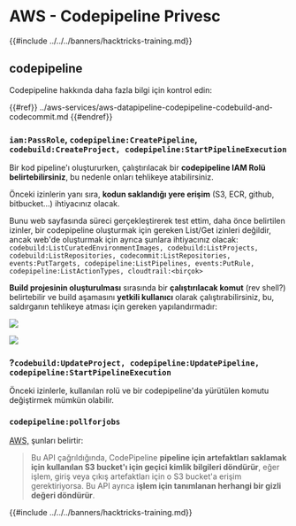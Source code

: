 # AWS - Codepipeline Privesc

{{#include ../../../banners/hacktricks-training.md}}

## codepipeline

Codepipeline hakkında daha fazla bilgi için kontrol edin:

{{#ref}}
../aws-services/aws-datapipeline-codepipeline-codebuild-and-codecommit.md
{{#endref}}

### `iam:PassRole`, `codepipeline:CreatePipeline`, `codebuild:CreateProject, codepipeline:StartPipelineExecution`

Bir kod pipeline'ı oluştururken, çalıştırılacak bir **codepipeline IAM Rolü belirtebilirsiniz**, bu nedenle onları tehlikeye atabilirsiniz.

Önceki izinlerin yanı sıra, **kodun saklandığı yere erişim** (S3, ECR, github, bitbucket...) ihtiyacınız olacak.

Bunu web sayfasında süreci gerçekleştirerek test ettim, daha önce belirtilen izinler, bir codepipeline oluşturmak için gereken List/Get izinleri değildir, ancak web'de oluşturmak için ayrıca şunlara ihtiyacınız olacak: `codebuild:ListCuratedEnvironmentImages, codebuild:ListProjects, codebuild:ListRepositories, codecommit:ListRepositories, events:PutTargets, codepipeline:ListPipelines, events:PutRule, codepipeline:ListActionTypes, cloudtrail:<birçok>`

**Build projesinin oluşturulması** sırasında bir **çalıştırılacak komut** (rev shell?) belirtebilir ve build aşamasını **yetkili kullanıcı** olarak çalıştırabilirsiniz, bu, saldırganın tehlikeye atması için gereken yapılandırmadır:

![](<../../../images/image (276).png>)

![](<../../../images/image (181).png>)

### ?`codebuild:UpdateProject, codepipeline:UpdatePipeline, codepipeline:StartPipelineExecution`

Önceki izinlerle, kullanılan rolü ve bir codepipeline'da yürütülen komutu değiştirmek mümkün olabilir.

### `codepipeline:pollforjobs`

[AWS,](https://docs.aws.amazon.com/codepipeline/latest/APIReference/API_PollForJobs.html) şunları belirtir:

> Bu API çağrıldığında, CodePipeline **pipeline için artefaktları saklamak için kullanılan S3 bucket'ı için geçici kimlik bilgileri döndürür**, eğer işlem, giriş veya çıkış artefaktları için o S3 bucket'a erişim gerektiriyorsa. Bu API ayrıca **işlem için tanımlanan herhangi bir gizli değeri döndürür**.

{{#include ../../../banners/hacktricks-training.md}}
